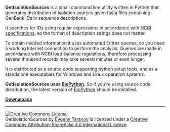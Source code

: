 **GetIsolationSources** is a small command line utility written in Python that generates distribution of isolation sources given fasta files containing GenBank IDs in sequence descriptions.

It searches for IDs using regular expressions in accordance with [NCBI specifications](http://www.ncbi.nlm.nih.gov/Sequin/acc.html), so the format of description strings does not matter.

To obtain needed information it uses automated Entrez queries, so you need a working Internet connection to perform the analysis. Queries are made in accordance with NCBI load-balance regulations, therefore processing several thousand records may take several minutes or even longer.

It is distributed as a source code supporting python setup tools, and as a standalone executables for Windows and Linux operation systems.

**GetIsolationSources uses [BioPython](http://biopython.org/wiki/Main_Page).** So if you're using source code distribution, the latest version of [BioPython](http://biopython.org/wiki/Main_Page) should be installed.

[**Downaloads**](https://github.com/allista/GetIsolationSource/releases)

***
<a rel="license" href="http://creativecommons.org/licenses/by-sa/4.0/"><img alt="Creative Commons License" style="border-width:0" src="https://i.creativecommons.org/l/by-sa/4.0/88x31.png" /></a>
<br />
<span xmlns:dct="http://purl.org/dc/terms/" property="dct:title">GetIsolationSources</span> by <a xmlns:cc="http://creativecommons.org/ns#" href="https://www.linkedin.com/pub/evgeny-taranov/a6/b71/62a" property="cc:attributionName" rel="cc:attributionURL">Evgeny Taranov</a> is licensed under a <a rel="license" href="http://creativecommons.org/licenses/by-sa/4.0/">Creative Commons Attribution-ShareAlike 4.0 International License</a>.